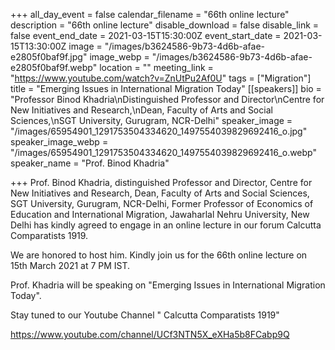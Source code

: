 +++
all_day_event = false
calendar_filename = "66th online lecture"
description = "66th online lecture"
disable_download = false
disable_link = false
event_end_date = 2021-03-15T15:30:00Z
event_start_date = 2021-03-15T13:30:00Z
image = "/images/b3624586-9b73-4d6b-afae-e2805f0baf9f.jpg"
image_webp = "/images/b3624586-9b73-4d6b-afae-e2805f0baf9f.webp"
location = ""
meeting_link = "https://www.youtube.com/watch?v=ZnUtPu2Af0U"
tags = ["Migration"]
title = "Emerging Issues in International Migration Today"
[[speakers]]
bio = "Professor Binod Khadria\nDistinguished Professor and Director\nCentre for New Initiatives and Research,\nDean, Faculty of Arts and Social Sciences,\nSGT University, Gurugram, NCR-Delhi"
speaker_image = "/images/65954901_1291753504334620_1497554039829692416_o.jpg"
speaker_image_webp = "/images/65954901_1291753504334620_1497554039829692416_o.webp"
speaker_name = "Prof. Binod Khadria"

+++
Prof. Binod Khadria, distinguished Professor and Director, Centre for New Initiatives and Research, Dean, Faculty of Arts and Social Sciences, SGT University, Gurugram, NCR-Delhi, Former Professor of Economics of Education and International Migration, Jawaharlal Nehru University, New Delhi has kindly agreed to engage in an online lecture in our forum Calcutta Comparatists 1919.  
  
We are honored to host him. Kindly join us for the 66th online lecture on 15th March 2021 at 7 PM IST.  
  
Prof. Khadria will be speaking on "Emerging Issues in International Migration Today".  
  
Stay tuned to our Youtube Channel " Calcutta Comparatists 1919"  
  
https://www.youtube.com/channel/UCf3NTN5X_eXHa5b8FCabp9Q
